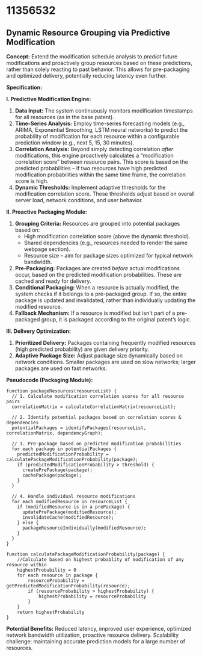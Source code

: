 # 11356532

## Dynamic Resource Grouping via Predictive Modification

**Concept:** Extend the modification schedule analysis to *predict* future modifications and proactively group resources based on these predictions, rather than solely reacting to past behavior. This allows for pre-packaging and optimized delivery, potentially reducing latency even further.

**Specification:**

**I. Predictive Modification Engine:**

1.  **Data Input:** The system continuously monitors modification timestamps for all resources (as in the base patent).
2.  **Time-Series Analysis:** Employ time-series forecasting models (e.g., ARIMA, Exponential Smoothing, LSTM neural networks) to predict the probability of modification for each resource within a configurable prediction window (e.g., next 5, 15, 30 minutes).
3.  **Correlation Analysis:**  Beyond simply detecting correlation *after* modifications, this engine proactively calculates a “modification correlation score” between resource pairs.  This score is based on the predicted probabilities – if two resources have high predicted modification probabilities within the same time frame, the correlation score is high.
4.  **Dynamic Thresholds:** Implement adaptive thresholds for the modification correlation score. These thresholds adjust based on overall server load, network conditions, and user behavior.

**II. Proactive Packaging Module:**

1.  **Grouping Criteria:** Resources are grouped into potential packages based on:
    *   High modification correlation score (above the dynamic threshold).
    *   Shared dependencies (e.g., resources needed to render the same webpage section).
    *   Resource size – aim for package sizes optimized for typical network bandwidth.
2.  **Pre-Packaging:** Packages are created *before* actual modifications occur, based on the predicted modification probabilities.  These are cached and ready for delivery.
3.  **Conditional Packaging:** When a resource is actually modified, the system checks if it belongs to a pre-packaged group. If so, the entire package is updated and invalidated, rather than individually updating the modified resource.
4.  **Fallback Mechanism:** If a resource is modified but isn't part of a pre-packaged group, it is packaged according to the original patent’s logic.

**III.  Delivery Optimization:**

1.  **Prioritized Delivery:** Packages containing frequently modified resources (high predicted probability) are given delivery priority.
2.  **Adaptive Package Size:** Adjust package size dynamically based on network conditions. Smaller packages are used on slow networks; larger packages are used on fast networks.

**Pseudocode (Packaging Module):**

```
function packageResources(resourceList) {
  // 1. Calculate modification correlation scores for all resource pairs
  correlationMatrix = calculateCorrelationMatrix(resourceList);

  // 2. Identify potential packages based on correlation scores & dependencies
  potentialPackages = identifyPackages(resourceList, correlationMatrix, dependencyGraph);

  // 3. Pre-package based on predicted modification probabilities
  for each package in potentialPackages {
    predictedModificationProbability = calculatePackageModificationProbability(package);
    if (predictedModificationProbability > threshold) {
      createPrePackage(package);
      cachePackage(package);
    }
  }

  // 4. Handle individual resource modifications
  for each modifiedResource in resourceList {
    if (modifiedResource is in a prePackage) {
      updatePrePackage(modifiedResource);
      invalidateCache(modifiedResource);
    } else {
      packageResourceIndividually(modifiedResource);
    }
  }
}

function calculatePackageModificationProbability(package) {
    //Calculate based on highest probablity of modification of any resource within
    highestProbability = 0
    for each resource in package {
        resourceProbability = getPredictedModificationProbability(resource);
        if (resourceProbability > highestProbability) {
            highestProbability = resourceProbability
        }
    }
    return highestProbability
}
```

**Potential Benefits:** Reduced latency, improved user experience, optimized network bandwidth utilization, proactive resource delivery.  Scalability challenge: maintaining accurate prediction models for a large number of resources.